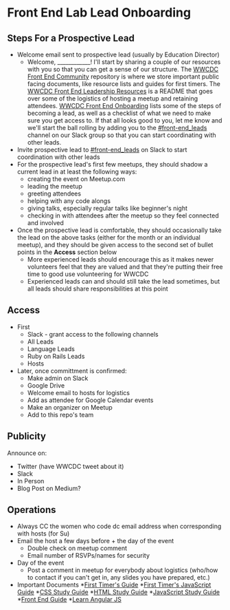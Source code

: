 # Front End Lab Lead Onboarding

## Steps For a Prospective Lead
* Welcome email sent to prospective lead (usually by Education Director)
  * Welcome, ____________! I'll start by sharing a couple of our resources with you so that you can get a sense of our structure. The [WWCDC Front End Community](https://github.com/womenwhocodedc/front-end-community) repository is where we store important public facing documents, like resource lists and guides for first timers. The [WWCDC Front End Leadership Resources](https://github.com/womenwhocodedc/organization/blob/master/leadership-resources/Education/Front-End/README.md) is a README that goes over some of the logistics of hosting a meetup and retaining attendees. [WWCDC Front End Onboarding](https://github.com/womenwhocodedc/front-end-community/blob/master/events/onboarding.md) lists some of the steps of becoming a lead, as well as a checklist of what we need to make sure you get access to. If that all looks good to you, let me know and we'll start the ball rolling by adding you to the [#front-end_leads]() channel on our Slack group so that you can start coordinating with other leads.
* Invite prospective lead to [#front-end_leads]() on Slack to start coordination with other leads
* For the prospective lead's first few meetups, they should shadow a current lead in at least the following ways:
  * creating the event on Meetup.com
  * leading the meetup
  * greeting attendees
  * helping with any code alongs
  * giving talks, especially regular talks like beginner's night
  * checking in with attendees after the meetup so they feel connected and involved
* Once the prospective lead is comfortable, they should occasionally take the lead on the above tasks (either for the month or an individual meetup), and they should be given access to the second set of bullet points in the **Access** section below
  * More experienced leads should encourage this as it makes newer volunteers feel that they are valued and that they're putting their free time to good use volunteering for WWCDC
  * Experienced leads can and should still take the lead sometimes, but all leads should share responsibilities at this point

## Access
* First
  * Slack - grant access to the following channels
  * All Leads
  * Language Leads
  * Ruby on Rails Leads
  * Hosts
* Later, once committment is confirmed:
  * Make admin on Slack
  * Google Drive
  * Welcome email to hosts for logistics
  * Add as attendee for Google Calendar events
  * Make an organizer on Meetup
  * Add to this repo's team

## Publicity
Announce on:
* Twitter (have WWCDC tweet about it)
* Slack
* In Person
* Blog Post on Medium?

## Operations
* Always CC the women who code dc email address when corresponding with hosts (for Su)
* Email the host a few days before + the day of the event
  * Double check on meetup comment
  * Email number of RSVPs/names for security
* Day of the event
  * Post a comment in meetup for everybody about logistics (who/how to contact if you can't get in, any slides you have prepared, etc.)
* Important Documents
  *[First Timer's Guide](https://github.com/womenwhocodedc/front-end-community/blob/master/first-timers-guides/first_timers_guide.md)
  *[First Timer's JavaScript Guide](https://github.com/womenwhocodedc/front-end-community/blob/master/first-timers-guides/first_timers_javascript_guide.md)
  *[CSS Study Guide](https://github.com/womenwhocodedc/front-end-community/blob/master/study-guides/CSS_study_guide.md)
  *[HTML Study Guide](https://github.com/womenwhocodedc/front-end-community/blob/master/study-guides/html_study_guide.md)
  *[JavaScript Study Guide](https://github.com/womenwhocodedc/front-end-community/blob/master/study-guides/javascript_study_guide.md)
  *[Front End Guide](https://github.com/womenwhocodedc/front-end-community/blob/master/front_end_guide.md)
  *[Learn Angular JS](https://github.com/womenwhocodedc/front-end-community/blob/master/learn_angularjs.md)
  
